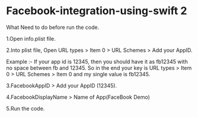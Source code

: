 # Facebook-integration-using-swift 2

What Need to do before run the code.

1.Open info.plist file.

2.Into plist file, Open URL types > Item 0 > URL Schemes > Add your AppID. 

Example :- If your app id is 12345, then you should have it as fb12345 with no space between fb and 12345. So in the end your key is URL types > Item 0 > URL Schemes > Item 0 and my single value is fb12345.

3.FacebookAppID > Add your AppID (12345).

4.FacebookDisplayName > Name of App(FaceBook Demo)  

5.Run the code. 


